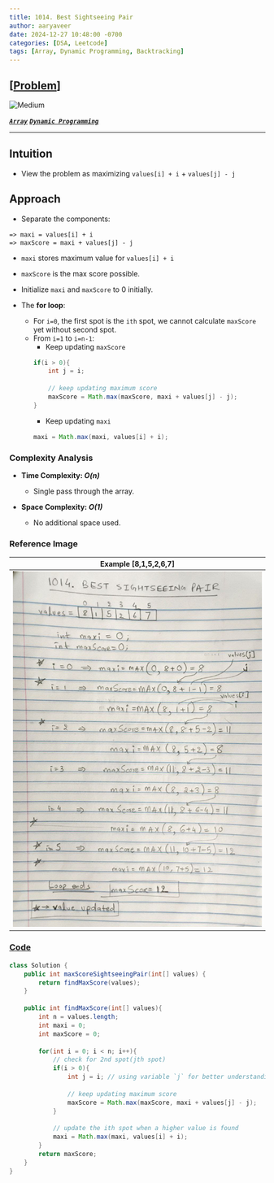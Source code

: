 ```yaml
---
title: 1014. Best Sightseeing Pair
author: aaryaveer
date: 2024-12-27 10:48:00 -0700
categories: [DSA, Leetcode]
tags: [Array, Dynamic Programming, Backtracking]
---
```


## [[Problem](https://leetcode.com/problems/best-sightseeing-pair/description/)]

 <!-- ![Easy](https://img.shields.io/badge/Easy-green?style=for-the-badge)  -->
![Medium](https://img.shields.io/badge/Medium-yellow?style=for-the-badge)  
<!-- ![Hard](https://img.shields.io/badge/Hard-red?style=for-the-badge) -->

[**_`Array`_**](https://akr2803.github.io/tags/array/) [**_`Dynamic Programming`_**](https://akr2803.github.io/tags/dynamic-programming/)

---

## Intuition
- View the problem as maximizing `values[i] + i` + `values[j] - j`

## Approach

- Separate the components:
```
=> maxi = values[i] + i
=> maxScore = maxi + values[j] - j
```
- `maxi` stores maximum value for `values[i] + i`
- `maxScore` is the max score possible.

- Initialize `maxi` and `maxScore` to 0 initially.
- The **for loop**: 
    - For `i=0`, the first spot is the `ith` spot, we cannot calculate `maxScore` yet without second spot.
    - From `i=1` to `i=n-1`:
        - Keep updating `maxScore`
        ```java
        if(i > 0){
            int j = i;

            // keep updating maximum score
            maxScore = Math.max(maxScore, maxi + values[j] - j);
        }
        ```
        - Keep updating `maxi`
        ```java
        maxi = Math.max(maxi, values[i] + i);
        ```

### Complexity Analysis

- **Time Complexity: _O(n)_**  
    - Single pass through the array.

- **Space Complexity: _O(1)_**  
    - No additional space used.

### Reference Image

| Example [8,1,5,2,6,7]                                              | 
|--------------------------------------------------------------------------------------| 
| <img src="../assets/img/leetcode/12-27-2024-best-sightseeing-pair-01.jpg" height=700 width=500 alt="best-sightseeing-pair"/> |


### [Code](https://github.com/AKR-2803/DSA-Declassified/blob/main/POTD-Leetcode/December/code/BestSightseeingPair.java)

```java
class Solution {
    public int maxScoreSightseeingPair(int[] values) {
        return findMaxScore(values);
    }

    public int findMaxScore(int[] values){
        int n = values.length;
        int maxi = 0;
        int maxScore = 0;

        for(int i = 0; i < n; i++){
            // check for 2nd spot(jth spot)
            if(i > 0){
                int j = i; // using variable `j` for better understanding

                // keep updating maximum score
                maxScore = Math.max(maxScore, maxi + values[j] - j);
            }

            // update the ith spot when a higher value is found
            maxi = Math.max(maxi, values[i] + i);
        }
        return maxScore;
    }
}
```